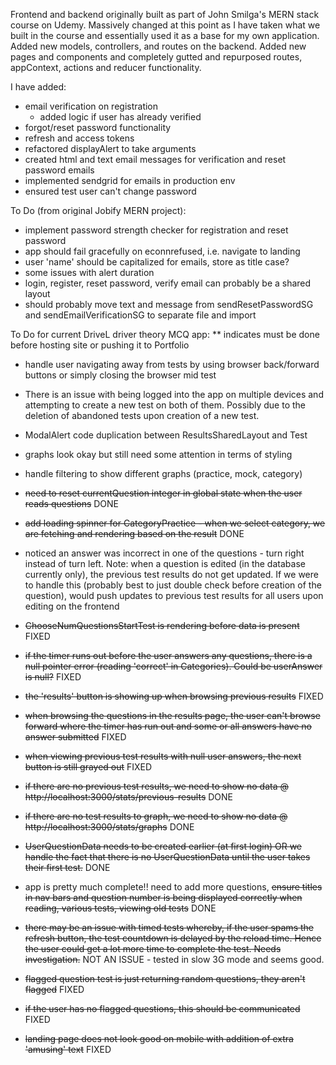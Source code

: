 Frontend and backend originally built as part of John Smilga's MERN stack course on Udemy. Massively changed at this point as I have taken what we built in the course and essentially used it as a base for my own application. Added new models, controllers, and routes on the backend. Added new pages and components and completely gutted and repurposed routes, appContext, actions and reducer functionality.

I have added:

- email verification on registration
  - added logic if user has already verified
- forgot/reset password functionality
- refresh and access tokens
- refactored displayAlert to take arguments
- created html and text email messages for verification and reset password emails
- implemented sendgrid for emails in production env
- ensured test user can't change password

To Do (from original Jobify MERN project):

- implement password strength checker for registration and reset password
- app should fail gracefully on econnrefused, i.e. navigate to landing
- user 'name' should be capitalized for emails, store as title case?
- some issues with alert duration
- login, register, reset password, verify email can probably be a shared layout
- should probably move text and message from sendResetPasswordSG and sendEmailVerificationSG to separate file and import

To Do for current DriveL driver theory MCQ app:
\*\* indicates must be done before hosting site or pushing it to Portfolio

- handle user navigating away from tests by using browser back/forward buttons or simply closing the browser mid test
- There is an issue with being logged into the app on multiple devices and attempting to create a new test on both of them. Possibly due to the deletion of abandoned tests upon creation of a new test.
- ModalAlert code duplication between ResultsSharedLayout and Test
- graphs look okay but still need some attention in terms of styling
- handle filtering to show different graphs (practice, mock, category)
- ~~need to reset currentQuestion integer in global state when the user reads questions~~ DONE
- ~~add loading spinner for CategoryPractice - when we select category, we are fetching and rendering based on the result~~ DONE
- noticed an answer was incorrect in one of the questions - turn right instead of turn left. Note: when a question is edited (in the database currently only), the previous test results do not get updated. If we were to handle this (probably best to just double check before creation of the question), would push updates to previous test results for all users upon editing on the frontend
- ~~ChooseNumQuestionsStartTest is rendering before data is present~~ FIXED
- ~~if the timer runs out before the user answers any questions, there is a null pointer error (reading 'correct' in Categories). Could be userAnswer is null?~~ FIXED
- ~~the 'results' button is showing up when browsing previous results~~ FIXED
- ~~when browsing the questions in the results page, the user can't browse forward where the timer has run out and some or all answers have no answer submitted~~ FIXED
- ~~when viewing previous test results with null user answers, the next button is still grayed out~~ FIXED
- ~~if there are no previous test results, we need to show no data @ http://localhost:3000/stats/previous-results~~ DONE
- ~~if there are no test results to graph, we need to show no data @ http://localhost:3000/stats/graphs~~ DONE

- ~~UserQuestionData needs to be created earlier (at first login) OR we handle the fact that there is no UserQuestionData until the user takes their first test.~~ DONE
- app is pretty much complete!! need to add more questions, ~~ensure titles in nav bars and question number is being displayed correctly when reading, various tests, viewing old tests~~ DONE
- ~~there may be an issue with timed tests whereby, if the user spams the refresh button, the test countdown is delayed by the reload time. Hence the user could get a lot more time to complete the test. Needs investigation.~~ NOT AN ISSUE - tested in slow 3G mode and seems good.
- ~~flagged question test is just returning random questions, they aren't flagged~~ FIXED
- ~~if the user has no flagged questions, this should be communicated~~ FIXED
- ~~landing page does not look good on mobile with addition of extra 'amusing' text~~ FIXED
